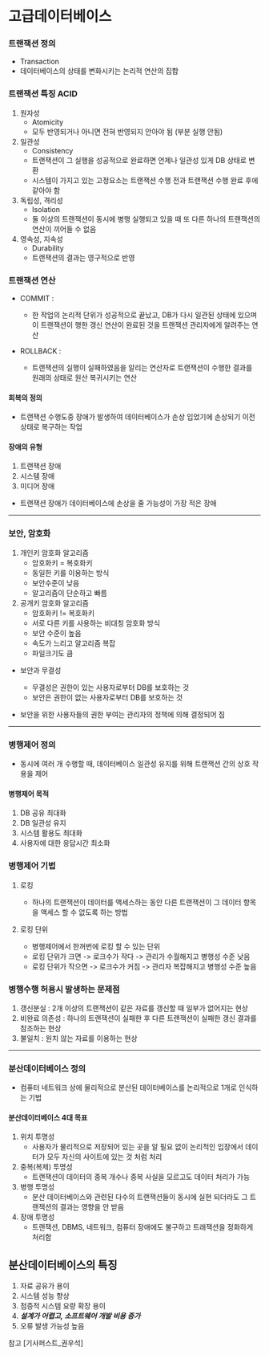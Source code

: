 # 고급데이터베이스

### 트랜잭션 정의

- Transaction
- 데이터베이스의 상태를 변화시키는 논리적 연산의 집합

### 트랜잭션 특징 ACID

1. 원자성
   - Atomicity
   - 모두 반영되거나 아니면 전혀 반영되지 안아야 됨 (부분 실행 안됨)
2. 일관성
   - Consistency
   - 트랜잭션이 그 실행을 성공적으로 완료하면 언제나 일관성 있게 DB 상태로 변환
   - 시스템이 가지고 있는 고정요소는 트랜잭션 수행 전과 트랜잭션 수행 완료 후에 같아야 함
3. 독립성, 격리성
   - Isolation
   - 둘 이상의 트랜잭션이 동시에 병행 실행되고 있을 때 또 다른 하나의 트랜잭션의 연산이 끼어들 수 없음
4. 영속성, 지속성
   - Durability
   - 트랜잭션의 결과는 영구적으로 반영

### 트랜잭션 연산

- COMMIT :

  - 한 작업의 논리적 단위가 성공적으로 끝났고, DB가 다시 일관된 상태에 있으며 이 트랜잭션이 행한 갱신 연산이 완료된 것을 트랜잭션 관리자에게 알려주는 연산

- ROLLBACK :
  - 트랜잭션의 실행이 실패하였음을 알리는 연산자로 트랜잭션이 수행한 결과를 원래의 상태로 원산 복귀시키는 연산

#### 회복의 정의

- 트랜잭션 수행도중 장애가 발생하여 데이터베이스가 손상 입었기에 손상되기 이전 상태로 복구하는 작업

#### 장애의 유형

1. 트랜잭션 장애
2. 시스템 장애
3. 미디어 장애

- 트랜잭션 장애가 데이터베이스에 손상을 줄 가능성이 가장 적은 장애

---

### 보안, 암호화

1. 개인키 암호화 알고리즘
   - 암호화키 = 복호화키
   - 동일한 키를 이용하는 방식
   - 보안수준이 낮음
   - 알고리즘이 단순하고 빠름
2. 공개키 암호화 알고리즘
   - 암호화키 != 복호화키
   - 서로 다른 키를 사용하는 비대칭 암호화 방식
   - 보안 수준이 높음
   - 속도가 느리고 알고리즘 복잡
   - 파일크기도 큼

- 보안과 무결성

  - 무결성은 권한이 있는 사용자로부터 DB를 보호하는 것
  - 보안은 권한이 없는 사용자로부터 DB를 보호하는 것

- 보안을 위한 사용자들의 권한 부여는 관리자의 정책에 의해 결정되어 짐

---

### 병행제어 정의

- 동시에 여러 개 수행할 때, 데이터베이스 일관성 유지를 위해 트랜잭션 간의 상호 작용을 제어

#### 병행제어 목적

1. DB 공유 최대화
2. DB 일관성 유지
3. 시스템 활용도 최대화
4. 사용자에 대한 응답시간 최소화

### 병행제어 기법

1. 로킹

   - 하나의 트랜잭션이 데이터를 액세스하는 동안 다른 트랜잭션이 그 데이터 항목을 액세스 할 수 없도록 하는 방법

2. 로킹 단위
   - 병행제어에서 한꺼번에 로킹 할 수 있는 단위
   - 로킹 단위가 크면 -> 로크수가 작다 -> 관리가 수월해지고 병행성 수준 낮음
   - 로킹 단위가 작으면 -> 로크수가 커짐 -> 관리자 복잡해지고 병행성 수준 높음

### 병행수행 허용시 발생하는 문제점

1. 갱신분실 : 2개 이상의 트랜잭션이 같은 자료를 갱신할 때 일부가 없어지는 현상
2. 비완료 의존성 : 하나의 트랜잭션이 실패한 후 다른 트랜잭션이 실패한 갱신 결과를 참조하는 현상
3. 불일치 : 원치 않는 자료를 이용하는 현상

---

### 분산데이터베이스 정의

- 컴퓨터 네트워크 상에 물리적으로 분산된 데이터베이스를 논리적으로 1개로 인식하는 기법

#### 분산데이터베이스 4대 목표

1. 위치 투명성
   - 사용자가 물리적으로 저장되어 있는 곳을 알 필요 없이 논리적인 입장에서 데이터가 모두 자신의 사이트에 있는 것 처럼 처리
2. 중복(복제) 투명성
   - 트랜잭션이 데이터의 중복 개수나 중복 사실을 모르고도 데이터 처리가 가능
3. 병행 투명성
   - 분산 데이터베이스와 관련된 다수의 트랜잭션들이 동시에 실현 되더라도 그 트랜잭션의 결과는 영향을 안 받음
4. 장애 투명성
   - 트랜잭션, DBMS, 네트워크, 컴퓨터 장애에도 불구하고 트래잭션을 정화하게 처리함

## 분산데이터베이스의 특징

1. 자료 공유가 용이
2. 시스템 성능 향상
3. 점증적 시스템 요량 확장 용이
4. **_설계가 어렵고, 소프트웨어 개발 비용 증가_**
5. 오류 발생 가능성 높음

참고 [기사퍼스트_권우석]
